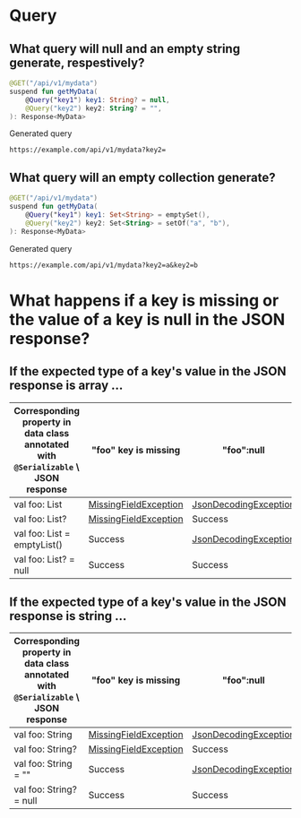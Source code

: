 # Query
## What query will null and an empty string generate, respestively?
```kotlin
@GET("/api/v1/mydata")
suspend fun getMyData(
    @Query("key1") key1: String? = null,
    @Query("key2") key2: String? = "",
): Response<MyData>
```

Generated query
```
https://example.com/api/v1/mydata?key2=
```

## What query will an empty collection generate?
```kotlin
@GET("/api/v1/mydata")
suspend fun getMyData(
    @Query("key1") key1: Set<String> = emptySet(),
    @Query("key2") key2: Set<String> = setOf("a", "b"),
): Response<MyData>
```

Generated query
```
https://example.com/api/v1/mydata?key2=a&key2=b
```

# What happens if a key is missing or the value of a key is null in the JSON response?
## If the expected type of a key's value in the JSON response is array ...
Corresponding property in data class annotated with `@Serializable` \ JSON response|"foo" key is missing|"foo":null
--|--|--
val foo: List<T>|[MissingFieldException](https://kotlinlang.org/api/kotlinx.serialization/kotlinx-serialization-core/kotlinx.serialization/-missing-field-exception/)|[JsonDecodingException](https://github.com/Kotlin/kotlinx.serialization/blob/master/formats/json/commonMain/src/kotlinx/serialization/json/internal/JsonExceptions.kt#L18-L21)
val foo: List<T>?|[MissingFieldException](https://kotlinlang.org/api/kotlinx.serialization/kotlinx-serialization-core/kotlinx.serialization/-missing-field-exception/)|Success
val foo: List<T> = emptyList()|Success|[JsonDecodingException](https://github.com/Kotlin/kotlinx.serialization/blob/master/formats/json/commonMain/src/kotlinx/serialization/json/internal/JsonExceptions.kt#L18-L21)
val foo: List<T>? = null|Success|Success

## If the expected type of a key's value in the JSON response is string ...
Corresponding property in data class annotated with `@Serializable` \ JSON response|"foo" key is missing|"foo":null
--|--|--
val foo: String<T>|[MissingFieldException](https://kotlinlang.org/api/kotlinx.serialization/kotlinx-serialization-core/kotlinx.serialization/-missing-field-exception/)|[JsonDecodingException](https://github.com/Kotlin/kotlinx.serialization/blob/master/formats/json/commonMain/src/kotlinx/serialization/json/internal/JsonExceptions.kt#L18-L21)
val foo: String<T>?|[MissingFieldException](https://kotlinlang.org/api/kotlinx.serialization/kotlinx-serialization-core/kotlinx.serialization/-missing-field-exception/)|Success
val foo: String<T> = ""|Success|[JsonDecodingException](https://github.com/Kotlin/kotlinx.serialization/blob/master/formats/json/commonMain/src/kotlinx/serialization/json/internal/JsonExceptions.kt#L18-L21)
val foo: String<T>? = null|Success|Success
